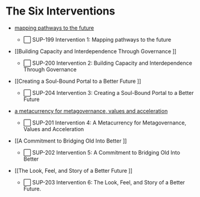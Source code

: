 # The Six Interventions
- [mapping pathways to the future](/notes/archive/clarity/Tags/mapping%20pathways%20to%20the%20future.md)
	- ⬜️ SUP-199 Intervention 1: Mapping pathways to the future
- [[Building Capacity and Interdependence Through Governance
]]

	- ⬜️ SUP-200 Intervention 2: Building Capacity and Interdependence Through Governance
- [[Creating a Soul-Bound Portal to a Better Future
]]
	- ⬜️ SUP-204 Intervention 3: Creating a Soul-Bound Portal to a Better Future
- [a metacurrency for metagovernance, values and acceleration](/notes/archive/clarity/Tags/a%20metacurrency%20for%20metagovernance,%20values%20and%20acceleration.md)
	- ⬜️ SUP-201 Intervention 4: A Metacurrency for Metagovernance, Values and Acceleration

- [[A Commitment to Bridging Old Into Better
]]
	- ⬜️ SUP-202 Intervention 5: A Commitment to Bridging Old Into Better

- [[The Look, Feel, and Story of a Better Future
]]
	- ⬜️ SUP-203 Intervention 6: The Look, Feel, and Story of a Better Future.

